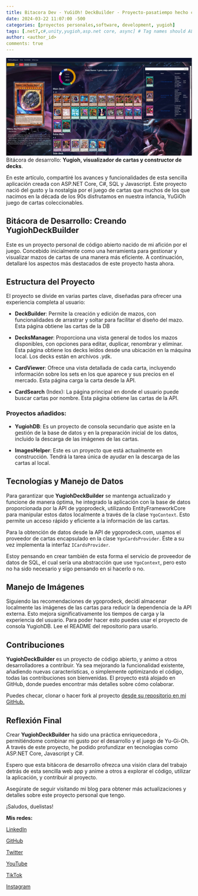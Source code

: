 ```yaml
---
title: Bitacora Dev - YuGiOh! DeckBuilder - Proyecto-pasatiempo hecho con .NET 8
date: 2024-03-22 11:07:00 -500
categories: [proyectos personales,software, development, yugioh] 
tags: [.net7,c#,unity,yugioh,asp.net core, async] # Tag names should ALWAYS be lowercase
author: <author_id>
comments: true
---
```

![image](/assets/img/2captura.jpg) 
Bitácora de desarrollo: **Yugioh, visualizador de cartas y constructor de decks**.

En este artículo, compartiré los avances y funcionalidades de esta sencilla aplicación creada con ASP.NET Core, C#, SQL y Javascript. Este proyecto nació del gusto y la nostalgia por el juego de cartas que muchos de los que nacimos en la década de los 90s disfrutamos en nuestra infancia, YuGiOh juego de cartas coleccionables. 

## Bitácora de Desarrollo: Creando YugiohDeckBuilder
Este es un proyecto personal de código abierto nacido de mi afición por el juego. Concebido inicialmente como una herramienta para gestionar y visualizar mazos de cartas de una manera más eficiente. A continuación, detallaré los aspectos más destacados de este proyecto hasta ahora. 

## Estructura del Proyecto
El proyecto se divide en varias partes clave, diseñadas para ofrecer una experiencia completa al usuario:

- **DeckBuilder**: Permite la creación y edición de mazos, con funcionalidades de arrastrar y soltar para facilitar el diseño del mazo. Esta página obtiene las cartas de la DB 

- **DecksManager**: Proporciona una vista general de todos los mazos disponibles, con opciones para editar, duplicar, renombrar y eliminar. Esta página obtiene los decks leídos desde una ubicación en la máquina local. Los decks están en archivos .ydk. 

- **CardViewer**: Ofrece una vista detallada de cada carta, incluyendo información sobre los sets en los que aparece y sus precios en el mercado. Esta página carga la carta desde la API. 

- **CardSearch** (Index): La página principal en donde el usuario puede buscar cartas por nombre. Esta página obtiene las cartas de la API. 


### Proyectos añadidos: 
- **YugiohDB**: Es un proyecto de consola secundario que asiste en la gestión de la base de datos y en la preparación inicial de los datos, incluido la descarga de las imágenes de las cartas. 
  
- **ImagesHelper**: Este es un proyecto que está actualmente en construcción. Tendrá la tarea única de ayudar en la descarga de las cartas al local. 

## Tecnologías y Manejo de Datos
Para garantizar que **YugiohDeckBuilder** se mantenga actualizado y funcione de manera óptima, he integrado la aplicación con la base de datos proporcionada por la API de ygoprodeck, utilizando EntityFrameworkCore para manipular estos datos localmente a través de la clase ``YgoContext``. Esto permite un acceso rápido y eficiente a la información de las cartas.

Para la obtención de datos desde la API de ygoprodeck.com, usamos el proveedor de cartas encapsulado en la clase ``YgoCardsProvider``. Éste a su vez implementa la interfaz ```ICardsProvider```. 

Estoy pensando en crear también de esta forma el servicio de proveedor de datos de SQL, el cual sería una abstracción que use ``YgoContext``, pero esto no ha sido necesario y sigo pensando en si hacerlo o no. 

## Manejo de Imágenes
Siguiendo las recomendaciones de ygoprodeck, decidí almacenar localmente las imágenes de las cartas para reducir la dependencia de la API externa. Esto mejora significativamente los tiempos de carga y la experiencia del usuario. Para poder hacer esto puedes usar el proyecto de consola YugiohDB. Lee el README del repositorio para usarlo. 

## Contribuciones
**YugiohDeckBuilder** es un proyecto de código abierto, y animo a otros desarrolladores a contribuir. Ya sea mejorando la funcionalidad existente, añadiendo nuevas características, o simplemente optimizando el código, todas las contribuciones son bienvenidas. El proyecto está alojado en GitHub, donde puedes encontrar más detalles sobre cómo colaborar.

Puedes checar, clonar o hacer fork al proyecto [desde su repositorio en mi GitHub.](https://github.com/diego-devs/YuGiOhTCG)


## Reflexión Final
Crear **YugiohDeckBuilder** ha sido una práctica enriquecedora , permitiéndome combinar mi gusto por el desarrollo y el juego de Yu-Gi-Oh. A través de este proyecto, he podido profundizar en tecnologías como ASP.NET Core, Javascript y C#. 

Espero que esta bitácora de desarrollo ofrezca una visión clara del trabajo detrás de esta sencilla web app y anime a otros a explorar el código, utilizar la aplicación, y contribuir al proyecto.

Asegúrate de seguir visitando mi blog para obtener más actualizaciones y detalles sobre este proyecto personal que tengo.


¡Saludos, duelistas!


**Mis redes:**

[LinkedIn](https://www.linkedin.com/in/diego-diaz-mendoza/)

[GitHub](https://github.com/diego-devs)

[Twitter](https://twitter.com/Diego_Devs)    

[YouTube](https://www.youtube.com/channel/UCGQmO-aJ9yJSdv_VD8_IDjg)

[TikTok](https://www.tiktok.com/@diegoz.code)

[Instagram](https://www.instagram.com/devs.diego/)
